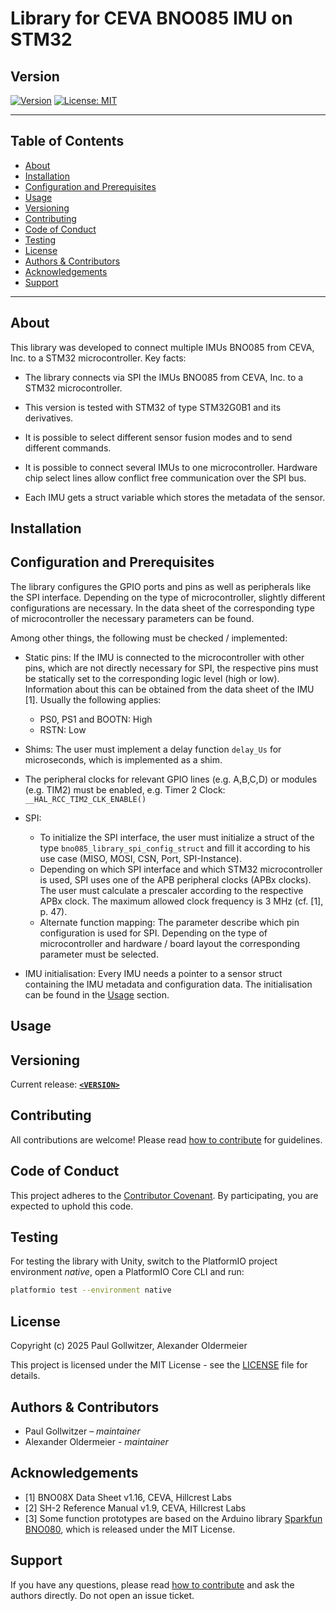 # Library for CEVA BNO085 IMU on STM32

## Version

[![Version](https://img.shields.io/badge/version-<VERSION>-blue)](https://github.com/formove-ai/STM32_BNO085/releases)
[![License: MIT](https://img.shields.io/badge/License-MIT-yellow.svg)](LICENSE)

---

## Table of Contents

- [About](#about)
- [Installation](#installation)
- [Configuration and Prerequisites](#configuration-and-prerequisites)
- [Usage](#usage)
- [Versioning](#versioning)
- [Contributing](#contributing)
- [Code of Conduct](#code-of-conduct)
- [Testing](#testing)
- [License](#license)
- [Authors & Contributors](#authors--contributors)
- [Acknowledgements](#acknowledgements)
- [Support](#support)

---

## About

This library was developed to connect multiple IMUs BNO085 from CEVA, Inc. to a STM32
microcontroller.
Key facts:

- The library connects via SPI the IMUs BNO085 from CEVA, Inc. to a STM32 microcontroller.

- This version is tested with STM32 of type STM32G0B1 and its derivatives.

- It is possible to select different sensor fusion modes and to send different commands.

- It is possible to connect several IMUs to one microcontroller. Hardware chip select
lines allow conflict free communication over the SPI bus.

- Each IMU gets a struct variable which stores the metadata of the sensor.

## Installation

## Configuration and Prerequisites

The library configures the GPIO ports and pins as well as peripherals like the
SPI interface. Depending on the type of microcontroller, slightly different
configurations are necessary. In the data sheet of the corresponding type of
microcontroller the necessary parameters can be found.

Among other things, the following must be checked / implemented:

- Static pins: If the IMU is connected to the microcontroller with other pins,
which are not directly necessary for SPI, the respective pins must be statically set to
the corresponding logic level (high or low). Information about this can be obtained
from the data sheet of the IMU [1]. Usually the following applies:
  - PS0, PS1 and BOOTN: High
  - RSTN: Low
- Shims: The user must implement a delay function `delay_Us` for microseconds, which is
  implemented as a shim.
- The peripheral clocks for relevant GPIO lines (e.g. A,B,C,D) or modules (e.g. TIM2)
must be enabled, e.g. Timer 2 Clock: `__HAL_RCC_TIM2_CLK_ENABLE()`

- SPI:
  - To initialize the SPI interface, the user must initialize a struct of the type
    `bno085_library_spi_config_struct` and fill it according to his use case
    (MISO, MOSI, CSN, Port, SPI-Instance).
  - Depending on which SPI interface and which STM32 microcontroller is used, SPI uses
    one of the APB peripheral clocks (APBx clocks). The user must calculate a prescaler
    according to the respective APBx clock. The maximum allowed clock frequency is 3 MHz
    (cf. [1], p. 47).
  - Alternate function mapping: The parameter describe which pin configuration is used
    for SPI. Depending on the type of microcontroller and hardware / board layout the
    corresponding parameter must be selected.
- IMU initialisation: Every IMU needs a pointer to a sensor struct containing the IMU
metadata and configuration data. The initialisation can be found in the [Usage](#usage)
section.

## Usage

## Versioning

Current release: **[`<VERSION>`](https://github.com/formove-ai/STM32_BNO085/releases/tag/<VERSION>)**

## Contributing

All contributions are welcome! Please read [how to contribute](CONTRIBUTING.md)
for guidelines.

## Code of Conduct

This project adheres to the [Contributor Covenant](CODE_OF_CONDUCT.md).
By participating, you are expected to uphold this code.

## Testing

For testing the library with Unity, switch to the PlatformIO project environment
*native*, open a PlatformIO Core CLI and run:

```bash
platformio test --environment native
```

## License

Copyright (c) 2025 Paul Gollwitzer, Alexander Oldermeier

This project is licensed under the MIT License - see the [LICENSE](LICENSE) file for details.

## Authors & Contributors

- Paul Gollwitzer – *maintainer*
- Alexander Oldermeier - *maintainer*

## Acknowledgements

- [1] BNO08X Data Sheet v1.16, CEVA, Hillcrest Labs
- [2] SH-2 Reference Manual v1.9, CEVA, Hillcrest Labs
- [3] Some function prototypes are based on the Arduino library
[Sparkfun BNO080](https://github.com/sparkfun/SparkFun_BNO080_Arduino_Library),
which is released under the MIT License.

## Support

If you have any questions, please read [how to contribute](CONTRIBUTING.md) and
ask the authors directly. Do not open an issue ticket.
